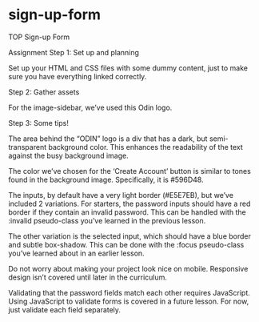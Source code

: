 # sign-up-form
TOP Sign-up Form

Assignment
Step 1: Set up and planning
<!-- Set up your git repository (refer to past projects if you need a refresher). -->
Set up your HTML and CSS files with some dummy content, just to make sure you have everything linked correctly.
<!-- Download a full-resolution copy of the design file, and get a general idea for how you’re going to need to lay things out in your HTML document. -->

Step 2: Gather assets
<!-- The design has a large background-image, so go find and download an image you want to use for that section. The one in the design can be found on unsplash.com, but feel free to select your own. Be sure to credit the creator of your image! -->
<!-- Pick an external font for the ‘logo’ section. We’ve used Norse Bold, but you can use any font you like. -->
For the image-sidebar, we’ve used this Odin logo.

Step 3: Some tips!
<!-- How you attack this project is mostly up to you, but it is wise to begin by scaffolding out the structure of the page, and then tackle the various sections one by one. -->
The area behind the “ODIN” logo is a div that has a dark, but semi-transparent background color. This enhances the readability of the text against the busy background image.

The color we’ve chosen for the ‘Create Account’ button is similar to tones found in the background image. Specifically, it is #596D48.

The inputs, by default have a very light border (#E5E7EB), but we’ve included 2 variations. For starters, the password inputs should have a red border if they contain an invalid password. This can be handled with the :invalid pseudo-class you’ve learned in the previous lesson.

The other variation is the selected input, which should have a blue border and subtle box-shadow. This can be done with the :focus pseudo-class you’ve learned about in an earlier lesson.

Do not worry about making your project look nice on mobile. Responsive design isn’t covered until later in the curriculum.

Validating that the password fields match each other requires JavaScript. Using JavaScript to validate forms is covered in a future lesson. For now, just validate each field separately.